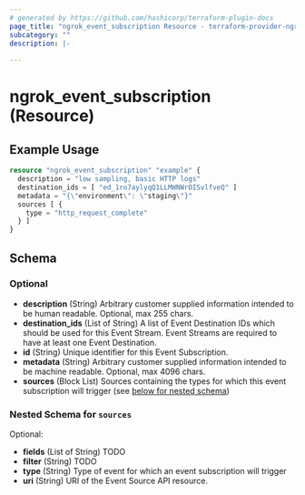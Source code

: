 ```yaml
---
# generated by https://github.com/hashicorp/terraform-plugin-docs
page_title: "ngrok_event_subscription Resource - terraform-provider-ngrok"
subcategory: ""
description: |-
  
---
```


# ngrok_event_subscription (Resource)



## Example Usage

```terraform
resource "ngrok_event_subscription" "example" {
  description = "low sampling, basic HTTP logs"
  destination_ids = [ "ed_1ro7aylyqQ1LLMWNWrOISvlfveQ" ]
  metadata = "{\"environment\": \"staging\"}"
  sources [ {
    type = "http_request_complete"
  } ]
}
```

<!-- schema generated by tfplugindocs -->
## Schema

### Optional

- **description** (String) Arbitrary customer supplied information intended to be human readable. Optional, max 255 chars.
- **destination_ids** (List of String) A list of Event Destination IDs which should be used for this Event Stream. Event Streams are required to have at least one Event Destination.
- **id** (String) Unique identifier for this Event Subscription.
- **metadata** (String) Arbitrary customer supplied information intended to be machine readable. Optional, max 4096 chars.
- **sources** (Block List) Sources containing the types for which this event subscription will trigger (see [below for nested schema](#nestedblock--sources))

<a id="nestedblock--sources"></a>
### Nested Schema for `sources`

Optional:

- **fields** (List of String) TODO
- **filter** (String) TODO
- **type** (String) Type of event for which an event subscription will trigger
- **uri** (String) URI of the Event Source API resource.


